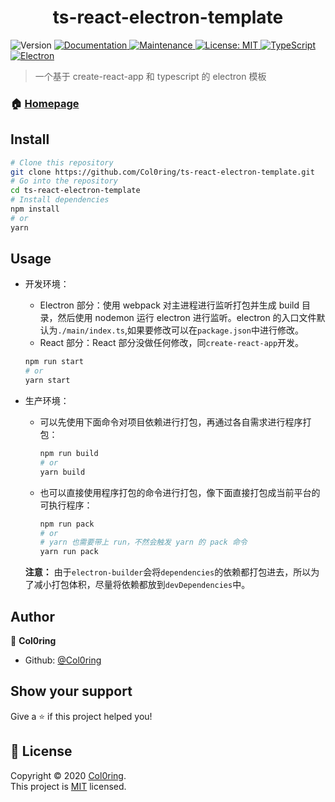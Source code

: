 <h1 align="center">ts-react-electron-template</h1>
<p>
  <img alt="Version" src="https://img.shields.io/badge/version-0.1.1-blue.svg?cacheSeconds=2592000" />
  <a href="https://github.com/Col0ring/ts-react-electron-template#readme" target="_blank">
    <img alt="Documentation" src="https://img.shields.io/badge/documentation-yes-brightgreen.svg" />
  </a>
  <a href="https://github.com/Col0ring/ts-react-electron-template/graphs/commit-activity" target="_blank">
    <img alt="Maintenance" src="https://img.shields.io/badge/Maintained%3F-yes-green.svg" />
  </a>
  <a href="https://github.com/Col0ring/ts-react-electron-template/blob/master/LICENSE" target="_blank">
    <img alt="License: MIT" src="https://img.shields.io/github/license/Col0ring/ts-react-electron-template" />
  </a>
   <a href="https://github.com/Col0ring/ts-react-electron-template#readme" target="_blank">
    <img alt="TypeScript" src="https://img.shields.io/badge/typescript-%3E%3D3.7.2-blue" />
  </a>
  <a href="https://github.com/Col0ring/ts-react-electron-template#readme" target="_blank">
    <img alt="Electron" src="https://img.shields.io/badge/electron-%3E%3D9.0.5-orange" />
  </a>
</p>

> 一个基于 create-react-app 和 typescript 的 electron 模板

### 🏠 [Homepage](https://github.com/Col0ring/ts-react-electron-template)

## Install

```sh
# Clone this repository
git clone https://github.com/Col0ring/ts-react-electron-template.git
# Go into the repository
cd ts-react-electron-template
# Install dependencies
npm install
# or
yarn
```

## Usage

- 开发环境：

  - Electron 部分：使用 webpack 对主进程进行监听打包并生成 build 目录，然后使用 nodemon 运行 electron 进行监听。electron 的入口文件默认为`./main/index.ts`,如果要修改可以在`package.json`中进行修改。
  - React 部分：React 部分没做任何修改，同`create-react-app`开发。

  ```sh
  npm run start
  # or
  yarn start
  ```

- 生产环境：

  - 可以先使用下面命令对项目依赖进行打包，再通过各自需求进行程序打包：
    ```sh
    npm run build
    # or
    yarn build
    ```
  - 也可以直接使用程序打包的命令进行打包，像下面直接打包成当前平台的可执行程序：

    ```sh
    npm run pack
    # or
    # yarn 也需要带上 run，不然会触发 yarn 的 pack 命令
    yarn run pack
    ```

  **注意：** 由于`electron-builder`会将`dependencies`的依赖都打包进去，所以为了减小打包体积，尽量将依赖都放到`devDependencies`中。

## Author

👤 **Col0ring**

- Github: [@Col0ring](https://github.com/Col0ring)

## Show your support

Give a ⭐️ if this project helped you!

## 📝 License

Copyright © 2020 [Col0ring](https://github.com/Col0ring).<br />
This project is [MIT](https://github.com/Col0ring/ts-react-electron-template/blob/master/LICENSE) licensed.
